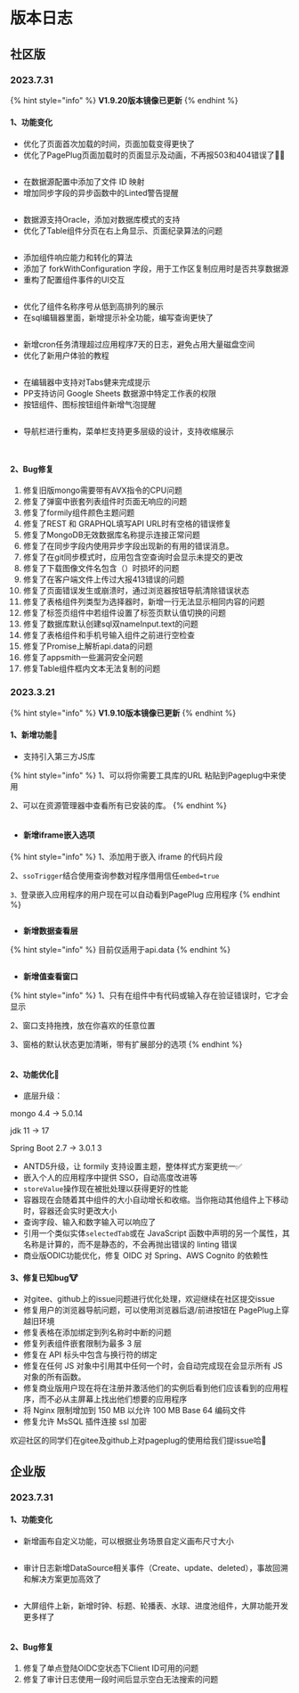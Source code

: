 # 版本日志

## 社区版



### 2023.7.31

{% hint style="info" %}
**V1.9.20版本镜像已更新**
{% endhint %}

#### 1、功能变化

* 优化了页面首次加载的时间，页面加载变得更快了
* 优化了PagePlug页面加载时的页面显示及动画，不再报503和404错误了🙅‍♂️

<figure><img src="../.gitbook/assets/image (4) (1).png" alt=""><figcaption></figcaption></figure>

* 在数据源配置中添加了文件 ID 映射
* 增加同步字段的异步函数中的Linted警告提醒

<figure><img src="../.gitbook/assets/image (32).png" alt=""><figcaption></figcaption></figure>

* 数据源支持Oracle，添加对数据库模式的支持
* 优化了Table组件分页在右上角显示、页面纪录算法的问题

<figure><img src="../.gitbook/assets/image (109).png" alt=""><figcaption></figcaption></figure>

* 添加组件响应能力和转化的算法
* 添加了 forkWithConfiguration 字段，用于工作区复制应用时是否共享数据源
* 重构了配置组件事件的UI交互

<figure><img src="../.gitbook/assets/image (201).png" alt=""><figcaption></figcaption></figure>

* 优化了组件名称序号从低到高排列的展示
* 在sql编辑器里面，新增提示补全功能，编写查询更快了

<figure><img src="../.gitbook/assets/image (203).png" alt=""><figcaption></figcaption></figure>

* 新增cron任务清理超过应用程序7天的日志，避免占用大量磁盘空间
* 优化了新用户体验的教程

<figure><img src="../.gitbook/assets/image (205).png" alt=""><figcaption></figcaption></figure>

* 在编辑器中支持对Tabs健来完成提示
* PP支持访问 Google Sheets 数据源中特定工作表的权限
* 按钮组件、图标按钮组件新增气泡提醒

<figure><img src="../.gitbook/assets/image (206).png" alt=""><figcaption></figcaption></figure>

* 导航栏进行重构，菜单栏支持更多层级的设计，支持收缩展示

<figure><img src="../.gitbook/assets/image (207).png" alt=""><figcaption></figcaption></figure>

<figure><img src="../.gitbook/assets/image (3) (1).png" alt=""><figcaption></figcaption></figure>

#### 2、Bug修复

1. 修复旧版mongo需要带有AVX指令的CPU问题
2. 修复了弹窗中嵌套列表组件时页面无响应的问题
3. 修复了formily组件颜色主题问题
4. 修复了REST 和 GRAPHQL填写API URL时有空格的错误修复
5. 修复了MongoDB无效数据库名称提示连接正常问题
6. 修复了在同步字段内使用异步字段出现新的有用的错误消息。
7. 修复了在git同步模式时，应用包含空查询时会显示未提交的更改
8. 修复了下载图像文件名包含（）时损坏的问题
9. 修复了在客户端文件上传过大报413错误的问题
10. 修复了页面错误发生或崩溃时，通过浏览器按钮导航清除错误状态
11. 修复了表格组件列类型为选择器时，新增一行无法显示相同内容的问题
12. 修复了标签页组件中若组件设置了标签页默认值切换的问题
13. 修复了数据库默认创建sql双nameInput.text的问题
14. 修复了表格组件和手机号输入组件之前进行空检查
15. 修复了Promise上解析api.data的问题
16. 修复了appsmith一些漏洞安全问题
17. 修复Table组件框内文本无法复制的问题

### 2023.3.21&#x20;

{% hint style="info" %}
**V1.9.10版本镜像已更新**
{% endhint %}

#### **1、新增功能🏅**

* 支持引入第三方JS库

{% hint style="info" %}
1、可以将你需要工具库的URL 粘贴到Pageplug中来使用

2、可以在资源管理器中查看所有已安装的库。
{% endhint %}

<figure><img src="../.gitbook/assets/image (10) (5) (1).png" alt=""><figcaption></figcaption></figure>

* #### &#x20;新增iframe嵌入选项

{% hint style="info" %}
1、添加用于嵌入 iframe 的代码片段

2、`ssoTrigger`结合使用查询参数对程序借用信任`embed=true`

`3、`登录嵌入应用程序的用户现在可以自动看到PagePlug 应用程序
{% endhint %}

<figure><img src="../.gitbook/assets/image (4) (1) (1) (2) (1).png" alt=""><figcaption></figcaption></figure>

* **新增数据查看层**

{% hint style="info" %}
目前仅适用于api.data
{% endhint %}

<figure><img src="../.gitbook/assets/image (10) (2).png" alt=""><figcaption></figcaption></figure>

* **新增值查看窗口**

{% hint style="info" %}
1、只有在组件中有代码或输入存在验证错误时，它才会显示

2、窗口支持拖拽，放在你喜欢的任意位置

3、窗格的默认状态更加清晰，带有扩展部分的选项
{% endhint %}

<figure><img src="../.gitbook/assets/image (1) (1) (1) (2).png" alt=""><figcaption></figcaption></figure>

#### 2、功能优化💪

* 底层升级：

mongo 4.4 -> 5.0.14

&#x20;jdk 11 -> 17&#x20;

Spring Boot 2.7 -> 3.0.1 3



* ANTD5升级，让 formily 支持设置主题，整体样式方案更统一✅
* 嵌入个人的应用程序中提供 SSO，自动高度改进等
* `storeValue`操作现在被批处理以获得更好的性能
* 容器现在会随着其中组件的大小自动增长和收缩。当你拖动其他组件上下移动时，容器还会实时更改大小
* 查询字段、输入和数字输入可以响应了
* 引用一个类似实体`selectedTab`或在 JavaScript 函数中声明的另一个属性，其名称是计算的，而不是静态的，不会再抛出错误的 linting 错误
* 商业版ODIC功能优化，修复 OIDC 对 Spring、AWS Cognito 的依赖性



#### 3、修复已知bug🐮

* 对gitee、github上的issue问题进行优化处理，欢迎继续在社区提交issue
* 修复用户的浏览器导航问题，可以使用浏览器后退/前进按钮在 PagePlug上穿越旧环境
* 修复表格在添加绑定到列名称时中断的问题
* 修复列表组件嵌套限制为最多 3 层
* 修复在 API 标头中包含与换行符的绑定
* 修复在任何 JS 对象中引用其中任何一个时，会自动完成现在会显示所有 JS 对象的所有函数。
* 修复商业版用户现在将在注册并激活他们的实例后看到他们应该看到的应用程序，而不必从主屏幕上找出他们想要的应用程序
* 将 Nginx 限制增加到 150 MB 以允许 100 MB Base 64 编码文件
* 修复允许 MsSQL 插件连接 ssl 加密







欢迎社区的同学们在gitee及github上对pageplug的使用给我们提issue哈🥳



## 企业版

### 2023.7.31

#### 1、功能变化

* 新增画布自定义功能，可以根据业务场景自定义画布尺寸大小

<figure><img src="../.gitbook/assets/image (4).png" alt=""><figcaption></figcaption></figure>

* 审计日志新增DataSource相关事件（Create、update、deleted），事故回溯和解决方案更加高效了

<figure><img src="../.gitbook/assets/image (1) (1).png" alt=""><figcaption></figcaption></figure>

* 大屏组件上新，新增时钟、标题、轮播表、水球、进度池组件，大屏功能开发更多样了

<figure><img src="../.gitbook/assets/image (2) (1).png" alt=""><figcaption></figcaption></figure>

#### 2、Bug修复

1. 修复了单点登陆OIDC空状态下Client ID可用的问题
2. 修复了审计日志使用一段时间后显示空白无法搜索的问题
